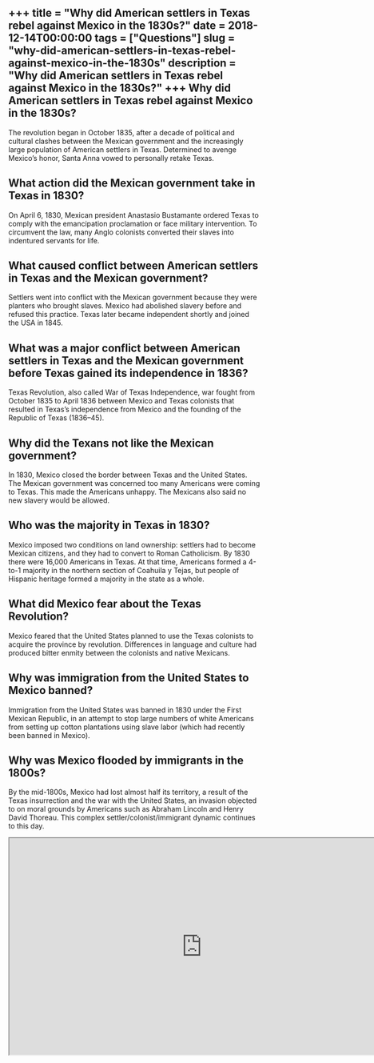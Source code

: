 +++
title = "Why did American settlers in Texas rebel against Mexico in the 1830s?"
date = 2018-12-14T00:00:00
tags = ["Questions"]
slug = "why-did-american-settlers-in-texas-rebel-against-mexico-in-the-1830s"
description = "Why did American settlers in Texas rebel against Mexico in the 1830s?"
+++
Why did American settlers in Texas rebel against Mexico in the 1830s?
---------------------------------------------------------------------

The revolution began in October 1835, after a decade of political and cultural clashes between the Mexican government and the increasingly large population of American settlers in Texas. Determined to avenge Mexico’s honor, Santa Anna vowed to personally retake Texas.

What action did the Mexican government take in Texas in 1830?
-------------------------------------------------------------

On April 6, 1830, Mexican president Anastasio Bustamante ordered Texas to comply with the emancipation proclamation or face military intervention. To circumvent the law, many Anglo colonists converted their slaves into indentured servants for life.

What caused conflict between American settlers in Texas and the Mexican government?
-----------------------------------------------------------------------------------

Settlers went into conflict with the Mexican government because they were planters who brought slaves. Mexico had abolished slavery before and refused this practice. Texas later became independent shortly and joined the USA in 1845.

What was a major conflict between American settlers in Texas and the Mexican government before Texas gained its independence in 1836?
-------------------------------------------------------------------------------------------------------------------------------------

Texas Revolution, also called War of Texas Independence, war fought from October 1835 to April 1836 between Mexico and Texas colonists that resulted in Texas’s independence from Mexico and the founding of the Republic of Texas (1836–45).

Why did the Texans not like the Mexican government?
---------------------------------------------------

In 1830, Mexico closed the border between Texas and the United States. The Mexican government was concerned too many Americans were coming to Texas. This made the Americans unhappy. The Mexicans also said no new slavery would be allowed.

Who was the majority in Texas in 1830?
--------------------------------------

Mexico imposed two conditions on land ownership: settlers had to become Mexican citizens, and they had to convert to Roman Catholicism. By 1830 there were 16,000 Americans in Texas. At that time, Americans formed a 4-to-1 majority in the northern section of Coahuila y Tejas, but people of Hispanic heritage formed a majority in the state as a whole.

What did Mexico fear about the Texas Revolution?
------------------------------------------------

Mexico feared that the United States planned to use the Texas colonists to acquire the province by revolution. Differences in language and culture had produced bitter enmity between the colonists and native Mexicans.

Why was immigration from the United States to Mexico banned?
------------------------------------------------------------

Immigration from the United States was banned in 1830 under the First Mexican Republic, in an attempt to stop large numbers of white Americans from setting up cotton plantations using slave labor (which had recently been banned in Mexico).

Why was Mexico flooded by immigrants in the 1800s?
--------------------------------------------------

By the mid-1800s, Mexico had lost almost half its territory, a result of the Texas insurrection and the war with the United States, an invasion objected to on moral grounds by Americans such as Abraham Lincoln and Henry David Thoreau. This complex settler/colonist/immigrant dynamic continues to this day.

<iframe allow="accelerometer; autoplay; clipboard-write; encrypted-media; gyroscope; picture-in-picture" allowfullscreen="" class="__youtube_prefs__  epyt-is-override  no-lazyload" data-no-lazy="1" data-origheight="433" data-origwidth="770" data-skipgform_ajax_framebjll="" height="433" id="_ytid_94685" loading="lazy" src="https://www.youtube.com/embed/AAZNROTU9Hc?enablejsapi=1&autoplay=0&cc_load_policy=0&cc_lang_pref=&iv_load_policy=1&loop=0&modestbranding=0&rel=1&fs=1&playsinline=0&autohide=2&theme=dark&color=red&controls=1&" title="YouTube player" width="770"></iframe>